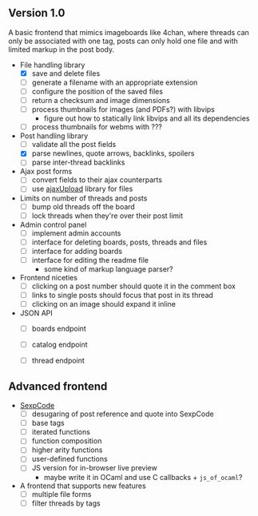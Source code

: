 ## Version 1.0
A basic frontend that mimics imageboards like 4chan, where threads can only be
associated with one tag, posts can only hold one file and with limited markup
in the post body.

* File handling library
  * [X] save and delete files
  * [ ] generate a filename with an appropriate extension
  * [ ] configure the position of the saved files
  * [ ] return a checksum and image dimensions
  * [ ] process thumbnails for images (and PDFs?) with libvips
    * figure out how to statically link libvips and all its dependencies
  * [ ] process thumbnails for webms with ???

* Post handling library
  * [ ] validate all the post fields
  * [X] parse newlines, quote arrows, backlinks, spoilers
  * [ ] parse inter-thread backlinks

* Ajax post forms
  * [ ] convert fields to their ajax counterparts
  * [ ] use [ajaxUpload](https://github.com/urweb/ajaxUpload) library for files

* Limits on number of threads and posts
  * [ ] bump old threads off the board
  * [ ] lock threads when they're over their post limit

* Admin control panel
  * [ ] implement admin accounts
  * [ ] interface for deleting boards, posts, threads and files
  * [ ] interface for adding boards
  * [ ] interface for editing the readme file
    * some kind of markup language parser?

* Frontend niceties
  * [ ] clicking on a post number should quote it in the comment box
  * [ ] links to single posts should focus that post in its thread
  * [ ] clicking on an image should expand it inline

* JSON API
  * [ ] boards endpoint
  * [ ] catalog endpoint
  * [ ] thread endpoint


## Advanced frontend
* [SexpCode](https://web.archive.org/web/20160321174220/http://cairnarvon.rotahall.org/misc/sexpcode.html)
  * [ ] desugaring of post reference and quote into SexpCode
  * [ ] base tags
  * [ ] iterated functions
  * [ ] function composition
  * [ ] higher arity functions
  * [ ] user-defined functions
  * [ ] JS version for in-browser live preview
    * maybe write it in OCaml and use C callbacks + `js_of_ocaml`?

* A frontend that supports new features
  * [ ] multiple file forms
  * [ ] filter threads by tags
